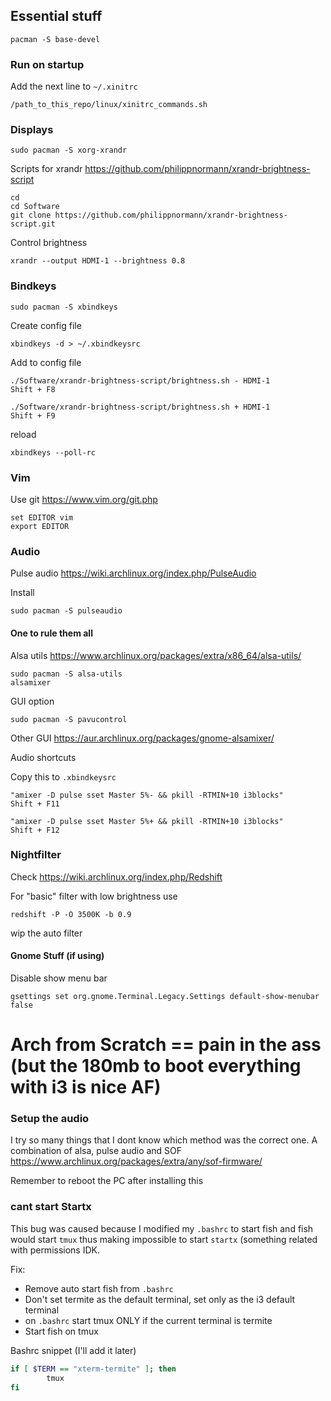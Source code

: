 ## Essential stuff


```
pacman -S base-devel
```

### Run on startup

Add the next line to `~/.xinitrc`

```
/path_to_this_repo/linux/xinitrc_commands.sh
```


### Displays

```
sudo pacman -S xorg-xrandr
```

Scripts for xrandr
https://github.com/philippnormann/xrandr-brightness-script

```
cd
cd Software
git clone https://github.com/philippnormann/xrandr-brightness-script.git
```

Control brightness
```
xrandr --output HDMI-1 --brightness 0.8
```

### Bindkeys
```
sudo pacman -S xbindkeys
```

Create config file
```
xbindkeys -d > ~/.xbindkeysrc
```

Add to config file
```
./Software/xrandr-brightness-script/brightness.sh - HDMI-1
Shift + F8

./Software/xrandr-brightness-script/brightness.sh + HDMI-1
Shift + F9
```

reload
```
xbindkeys --poll-rc
```

### Vim

Use git
https://www.vim.org/git.php

```
set EDITOR vim
export EDITOR
```

### Audio
Pulse audio https://wiki.archlinux.org/index.php/PulseAudio

Install
```
sudo pacman -S pulseaudio
```

#### One to rule them all

Alsa utils https://www.archlinux.org/packages/extra/x86_64/alsa-utils/
```
sudo pacman -S alsa-utils
alsamixer
```

GUI option
```
sudo pacman -S pavucontrol
```

Other GUI https://aur.archlinux.org/packages/gnome-alsamixer/

Audio shortcuts 

Copy this to `.xbindkeysrc`
```
"amixer -D pulse sset Master 5%- && pkill -RTMIN+10 i3blocks"
Shift + F11

"amixer -D pulse sset Master 5%+ && pkill -RTMIN+10 i3blocks"
Shift + F12
```

### Nightfilter

Check https://wiki.archlinux.org/index.php/Redshift

For "basic" filter with low brightness use
```
redshift -P -O 3500K -b 0.9
```

wip the auto filter

#### Gnome Stuff (if using)

Disable show menu bar

```
gsettings set org.gnome.Terminal.Legacy.Settings default-show-menubar false
```

# Arch from Scratch == pain in the ass (but the 180mb to boot everything with i3 is nice AF)

### Setup the audio
I try so many things that I dont know which method was the correct one. A combination of alsa, pulse audio and SOF
https://www.archlinux.org/packages/extra/any/sof-firmware/

Remember to reboot the PC after installing this

### cant start Startx

This bug was caused because I modified my `.bashrc` to start fish and fish would start `tmux` thus making impossible to start `startx` (something related with permissions IDK.

Fix:
- Remove auto start fish from `.bashrc`
- Don't set termite as the default terminal, set only as the i3 default terminal
- on `.bashrc` start tmux ONLY if the current terminal is termite
- Start fish on tmux

Bashrc snippet (I'll add it later)
```bash
if [ $TERM == "xterm-termite" ]; then
        tmux
fi
```
